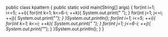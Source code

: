 public class kpattern {
    public static void main(String[] args) {
        for(int i=1; i<=5; ++i){
            for(int k=1; k<=6-i; ++k){
                System.out.print(" ");
            }
            for(int j=1; j<=i; ++j){
                System.out.print("*");
            }
        }System.out.println();
        for(int i=1; i<=5; ++i){
            for(int k=1; k<=i; ++k){
                System.out.print(" ");
            }
            for(int j=1; j<=6-i; ++j){
                System.out.print("*");
            }
        }System.out.println();
    }
}
